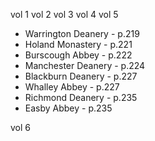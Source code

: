 vol 1
vol 2
vol 3
vol 4
vol 5
 - Warrington Deanery - p.219
 - Holand Monastery - p.221
 - Burscough Abbey - p.222
 - Manchester Deanery - p.224
 - Blackburn Deanery - p.227
 - Whalley Abbey - p.227
 - Richmond Deanery - p.235
 - Easby Abbey - p.235


vol 6